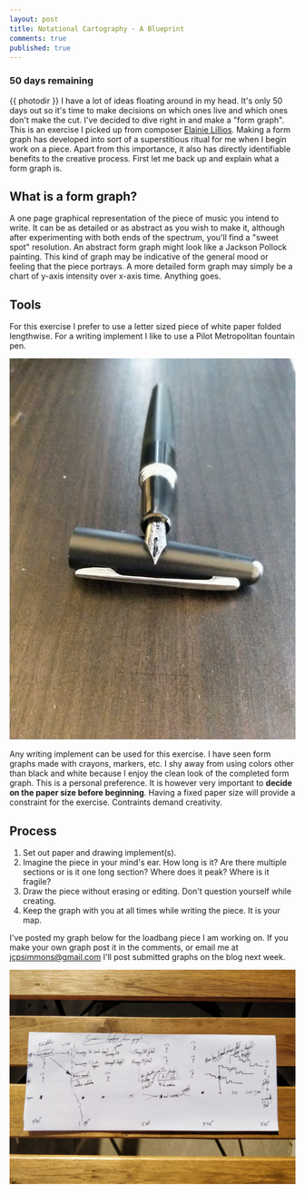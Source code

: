 ```yaml
---
layout: post
title: Notational Cartography - A Blueprint
comments: true
published: true
---
```


### 50 days remaining

{{ photodir }}
I have a lot of ideas floating around in my head. It's only 50 days out so it's time to make decisions on which ones live and which ones don't make the cut. I've decided to dive right in and make a "form graph". This is an exercise I picked up from composer [Elainie Lillios](http://elillios.com/). Making a form graph has developed into sort of a superstitious ritual for me when I begin work on a piece. Apart from this importance, it also has directly identifiable benefits to the creative process. First let me back up and explain what a form graph is.

## What is a form graph?

A one page graphical representation of the piece of music you intend to write. It can be as detailed or as abstract as you wish to make it, although after experimenting with both ends of the spectrum, you'll find a "sweet spot" resolution. An abstract form graph might look like a Jackson Pollock painting. This kind of graph may be indicative of the general mood or feeling that the piece portrays. A more detailed form graph may simply be a chart of y-axis intensity over x-axis time. Anything goes.

## Tools

For this exercise I prefer to use a letter sized piece of white paper folded lengthwise. For a writing implement I like to use a Pilot Metropolitan fountain pen.

![Pilot Metropolitan](public/pilot-metropolitan.jpg)

Any writing implement can be used for this exercise. I have seen form graphs made with crayons, markers, etc. I shy away from using colors other than black and white because I enjoy the clean look of the completed form graph. This is a personal preference. It is however very important to **decide on the paper size before beginning**. Having a fixed paper size will provide a constraint for the exercise. Contraints demand creativity.

## Process

1. Set out paper and drawing implement(s).
2. Imagine the piece in your mind's ear. How long is it? Are there multiple sections or is it one long section? Where does it peak? Where is it fragile?
3. Draw the piece without erasing or editing. Don't question yourself while creating.
4. Keep the graph with you at all times while writing the piece. It is your map.

I've posted my graph below for the loadbang piece I am working on. If you make your own graph post it in the comments, or email me at [jcpsimmons@gmail.com](mailto:jcpsimmons@gmail.com) I'll post submitted graphs on the blog next week.





![Form Graph](public/form-graph.jpg)
